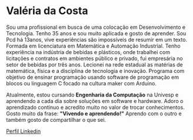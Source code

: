 # Valéria da Costa
Sou uma profissional em busca de uma colocação em Desenvolvimento e Tecnologia. Tenho 35 anos e sou muito aplicada e gosto de aprender. Sou Pcd há 13anos, vive experiências são impossíveis de resumir em um texto.
Formada em licenciatura em Matemática e Automação Industrial.
Tenho experiência na indústria de bebidas e plásticos, onde trabalhei com licitações e contratos em ambientes público e privado, fui empresária no setor de bebidas por três anos. 
Lecionei na rede estadual as matérias de matemática, física e a disciplina de tecnologia e inovação. Programa com objetivo de ensinar programação usando software de programação em blocos ou linguagem C focado na cultura maker com Arduino.

Atualmente, estou cursando **Engenharia da Computação** na Univesp e aprendendo a cada dia sobre soluções em software e hardware. Adoro o aprendizado contínuo e acredito muito no valor de trocar conhecimentos. Gosto muito da frase: **"Vivendo e aprendendo!"** Aprendo com o outro e também gosto de compartilhar o que sei.

[Perfil Linkedin](linkedin.com/in/valéria-da-costa-ada)

